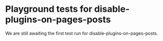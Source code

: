 # Playground tests for disable-plugins-on-pages-posts
We are still awaiting the first test run for disable-plugins-on-pages-posts.
